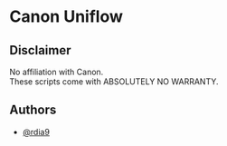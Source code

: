 # Canon Uniflow
## Disclaimer

No affiliation with Canon. \
These scripts  come with ABSOLUTELY NO WARRANTY.

  
## Authors

- [@rdia9](https://www.github.com/rdia9)

  

